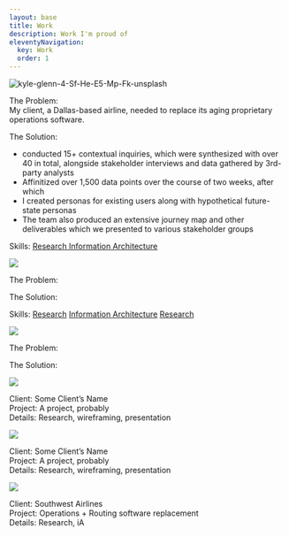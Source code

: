 ```yaml
---
layout: base
title: Work
description: Work I'm proud of
eleventyNavigation:
  key: Work
  order: 1
---
```


<div class="portfolio-card grid-item-5 grid-offset-2">
    <img src="https://i.ibb.co/HqG31jp/kyle-glenn-4-Sf-He-E5-Mp-Fk-unsplash.jpg" alt="kyle-glenn-4-Sf-He-E5-Mp-Fk-unsplash">
    <p>
        The Problem: <br/>
        My client, a Dallas-based airline, needed to replace its aging proprietary operations software.
    </p>
    <p>
        The Solution: 
        <ul>
            <li>conducted 15+ contextual inquiries, which were synthesized with over 40 in total, alongside stakeholder interviews and data gathered by 3rd-party analysts</li>
            <li>Affinitized over 1,500 data points over the course of two weeks, after which</li>
            <li>I created personas for existing users along with hypothetical future-state personas</li>
            <li>The team also produced an extensive journey map and other deliverables which we presented to various stakeholder groups</li>
        </ul>
    </p>
    <p>
        Skills: <span class="case-study-tag research">
                      <a href="/tags/research">
                        Research
                      </a>
                    </span>
                <span class="case-study-tag ux">
                      <a href="">
                        Information Architecture
                      </a>
                    </span>
    </p>
    <!--p>
    Client: Southwest Airlines </br>
    Project: Operations + Routing software replacement </br>
    Details: Research, iA
    </p-->
</div>

<div class="portfolio-card grid-item-5 grid-align-middle">
    <img src="https://picsum.photos/688/420?random=1">
    <p>
        The Problem: <br/>
    </p>
    <p>
        The Solution: <br/>
    </p>
    <p>
        Skills: <span class="case-study-tag research"><a href="/tags/research">Research</a></span>
                <span class="case-study-tag ux"><a href="">Information Architecture</a></span>
                <span class="case-study-tag presentation"><a href="">Research</a></span>
</div>

<div class="portfolio-card grid-item-3" style="place-content: end">
    <img src="https://picsum.photos/400/578?random=2">
    <p>
        The Problem: <br/>
    </p>
    <p>
        The Solution: <br/>
    </p>
</div>

<div class="portfolio-card grid-item-3 grid-offset-2">
    <img src="https://picsum.photos/400/578?random=3">
    <p>
    Client: Some Client’s Name </br>
    Project: A project, probably</br>
    Details: Research, wireframing, presentation
    </p>
</div>

<div class="portfolio-card grid-item-3">
    <img src="https://picsum.photos/400/320?random=4">
    <p>
    Client: Some Client’s Name </br>
    Project: A project, probably</br>
    Details: Research, wireframing, presentation
    </p>
</div>

<div class="portfolio-card grid-wide">
    <img src="https://picsum.photos/1200/800">
    <p>
    Client: Southwest Airlines </br>
    Project: Operations + Routing software replacement </br>
    Details: Research, iA
    </p>
</div>